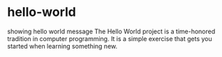 # hello-world
showing hello world message
The Hello World project is a time-honored tradition in computer programming. It is a simple exercise that gets you started when learning something new.

